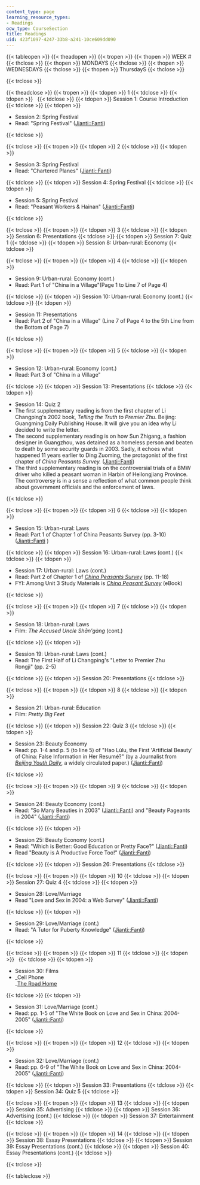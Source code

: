 ```yaml
---
content_type: page
learning_resource_types:
- Readings
ocw_type: CourseSection
title: Readings
uid: 423f1097-4247-33b8-a241-10ce609dd090
---
```


{{< tableopen >}}
{{< theadopen >}}
{{< tropen >}}
{{< thopen >}}
WEEK #
{{< thclose >}}
{{< thopen >}}
MONDAYS
{{< thclose >}}
{{< thopen >}}
WEDNESDAYS
{{< thclose >}}
{{< thopen >}}
ThursdayS
{{< thclose >}}

{{< trclose >}}

{{< theadclose >}}
{{< tropen >}}
{{< tdopen >}}
1
{{< tdclose >}}
{{< tdopen >}}
 
{{< tdclose >}}
{{< tdopen >}}
Session 1: Course Introduction
{{< tdclose >}}
{{< tdopen >}}


*   Session 2: Spring Festival
*   Read: "Spring Festival" ([Jianti::Fanti](http://web.archive.org/web/20160517221936/http://www.sc.xinhuanet.com/content/2004-07/16/content_2504441.htm))


{{< tdclose >}}

{{< trclose >}}
{{< tropen >}}
{{< tdopen >}}
2
{{< tdclose >}}
{{< tdopen >}}


*   Session 3: Spring Festival
*   Read: "Chartered Planes" ([Jianti::Fanti](http://cnreviews.com/life/society-culture/political-debate-jianti-fanti-complex-simplified-chinese-characters_20090514.html))


{{< tdclose >}}
{{< tdopen >}}
Session 4: Spring Festival
{{< tdclose >}}
{{< tdopen >}}


*   Session 5: Spring Festival
*   Read: "Peasant Workers & Hainan" ([Jianti::Fanti](http://life.people.com.cn/GB/1089/3119952.html))


{{< tdclose >}}

{{< trclose >}}
{{< tropen >}}
{{< tdopen >}}
3
{{< tdclose >}}
{{< tdopen >}}
Session 6: Presentations
{{< tdclose >}}
{{< tdopen >}}
Session 7: Quiz 1
{{< tdclose >}}
{{< tdopen >}}
Session 8: Urban-rural: Economy
{{< tdclose >}}

{{< trclose >}}
{{< tropen >}}
{{< tdopen >}}
4
{{< tdclose >}}
{{< tdopen >}}


*   Session 9: Urban-rural: Economy (cont.)
*   Read: Part 1 of "China in a Village"(Page 1 to Line 7 of Page 4)


{{< tdclose >}}
{{< tdopen >}}
Session 10: Urban-rural: Economy (cont.)
{{< tdclose >}}
{{< tdopen >}}


*   Session 11: Presentations
*   Read: Part 2 of "China in a Village" (Line 7 of Page 4 to the 5th Line from the Bottom of Page 7)


{{< tdclose >}}

{{< trclose >}}
{{< tropen >}}
{{< tdopen >}}
5
{{< tdclose >}}
{{< tdopen >}}


*   Session 12: Urban-rural: Economy (cont.)
*   Read: Part 3 of "China in a Village"


{{< tdclose >}}
{{< tdopen >}}
Session 13: Presentations
{{< tdclose >}}
{{< tdopen >}}


*   Session 14: Quiz 2
*   The first supplementary reading is from the first chapter of Li Changping's 2002 book, _Telling the Truth to Premier Zhu_. Beijing: Guangming Daily Publishing House. It will give you an idea why Li decided to write the letter.
*   The second supplementary reading is on how Sun Zhigang, a fashion designer in Guangzhou, was detained as a homeless person and beaten to death by some security guards in 2003. Sadly, it echoes what happened 11 years earlier to Ding Zuoming, the protagonist of the first chapter of _China Peasants Survey._ ([Jianti::Fanti](http://www.nanfangdaily.com.cn/default.asp))
*   The third supplementary reading is on the controversial trials of a BMW driver who killed a peasant woman in Harbin of Heilongjiang Province. The controversy is in a sense a reflection of what common people think about government officials and the enforcement of laws.


{{< tdclose >}}

{{< trclose >}}
{{< tropen >}}
{{< tdopen >}}
6
{{< tdclose >}}
{{< tdopen >}}


*   Session 15: Urban-rural: Laws
*   Read: Part 1 of Chapter 1 of China Peasants Survey (pp. 3-10) ([Jianti::Fanti](http://www.nanfangdaily.com.cn/default.asp) )


{{< tdclose >}}
{{< tdopen >}}
Session 16: Urban-rural: Laws (cont.)
{{< tdclose >}}
{{< tdopen >}}


*   Session 17: Urban-rural: Laws (cont.)
*   Read: Part 2 of Chapter 1 of [_China Peasants Survey_](http://www.nanfangdaily.com.cn/default.asp) (pp. 11-18)
*   FYI: Among Unit 3 Study Materials is [_China Peasant Survey_](http://www.nanfangdaily.com.cn/default.asp) (eBook)


{{< tdclose >}}

{{< trclose >}}
{{< tropen >}}
{{< tdopen >}}
7
{{< tdclose >}}
{{< tdopen >}}


*   Session 18: Urban-rural: Laws
*   Film: _The Accused Uncle Shān'gàng_ (cont.)


{{< tdclose >}}
{{< tdopen >}}


*   Session 19: Urban-rural: Laws (cont.)
*   Read: The First Half of Li Changping's "Letter to Premier Zhu Rongji" (pp. 2-5)


{{< tdclose >}}
{{< tdopen >}}
Session 20: Presentations
{{< tdclose >}}

{{< trclose >}}
{{< tropen >}}
{{< tdopen >}}
8
{{< tdclose >}}
{{< tdopen >}}


*   Session 21: Urban-rural: Education
*   Film: _Pretty Big Feet_


{{< tdclose >}}
{{< tdopen >}}
Session 22: Quiz 3
{{< tdclose >}}
{{< tdopen >}}


*   Session 23: Beauty Economy
*   Read: pp. 1-4 and p. 5 (to line 5) of "Hao Lùlu, the First 'Artificial Beauty' of China: False Information in Her Resumé?" (by a Journalist from [_Beijing Youth Daily_](http://www.danwei.org/media_business/beijing_youth_daily_on_the_cap.php), a widely circulated paper.) ([Jianti::Fanti](http://web.archive.org/web/20141006181021/http://www.bj.xinhuanet.com/bjpd_sdzx/2004-03/02/content_1709588.htm))


{{< tdclose >}}

{{< trclose >}}
{{< tropen >}}
{{< tdopen >}}
9
{{< tdclose >}}
{{< tdopen >}}


*   Session 24: Beauty Economy (cont.)
*   Read: "So Many Beauties in 2003" ([Jianti::Fanti](http://culture.163.com/partner/weekly/editor/040210/040210_82413.html)) and "Beauty Pageants in 2004" ([Jianti::Fanti](http://www.neweekly.com.cn/index/))


{{< tdclose >}}
{{< tdopen >}}


*   Session 25: Beauty Economy (cont.)
*   Read: "Which is Better: Good Education or Pretty Face?" ([Jianti::Fanti](http://web.archive.org/web/20141006181344/http://www.sc.xinhuanet.com/content/2005-03/14/content_3870350.htm))
*   Read "Beauty is A Productive Force Too!" ([Jianti::Fanti](http://news.sina.com.cn/guide/))


{{< tdclose >}}
{{< tdopen >}}
Session 26: Presentations
{{< tdclose >}}

{{< trclose >}}
{{< tropen >}}
{{< tdopen >}}
10
{{< tdclose >}}
{{< tdopen >}}
Session 27: Quiz 4
{{< tdclose >}}
{{< tdopen >}}


*   Session 28: Love/Marriage
*   Read "Love and Sex in 2004: a Web Survey" ([Jianti::Fanti](http://culture.163.com/partner/weekly/editor/040227/040227_83137.html))


{{< tdclose >}}
{{< tdopen >}}


*   Session 29: Love/Marriage (cont.)
*   Read: "A Tutor for Puberty Knowledge" ([Jianti::Fanti](http://www.sc.xinhuanet.com/content/2004-07/16/content_2504441.htm))


{{< tdclose >}}

{{< trclose >}}
{{< tropen >}}
{{< tdopen >}}
11
{{< tdclose >}}
{{< tdopen >}}
 
{{< tdclose >}}
{{< tdopen >}}


*   Session 30: Films
*   _Cell Phone  
    _[The Road Home](http://www.imdb.com/title/tt0235060/) 


{{< tdclose >}}
{{< tdopen >}}


*   Session 31: Love/Marriage (cont.)
*   Read: pp. 1-5 of "The White Book on Love and Sex in China: 2004-2005" ([Jianti::Fanti](http://web.archive.org/web/20160517221936/http://www.sc.xinhuanet.com/content/2004-07/16/content_2504441.htm))


{{< tdclose >}}

{{< trclose >}}
{{< tropen >}}
{{< tdopen >}}
12
{{< tdclose >}}
{{< tdopen >}}


*   Session 32: Love/Marriage (cont.)
*   Read: pp. 6-9 of "The White Book on Love and Sex in China: 2004-2005" ([Jianti::Fanti](http://www.neweekly.com.cn/index/))


{{< tdclose >}}
{{< tdopen >}}
Session 33: Presentations
{{< tdclose >}}
{{< tdopen >}}
Session 34: Quiz 5
{{< tdclose >}}

{{< trclose >}}
{{< tropen >}}
{{< tdopen >}}
13
{{< tdclose >}}
{{< tdopen >}}
Session 35: Advertising
{{< tdclose >}}
{{< tdopen >}}
Session 36: Advertising (cont.)
{{< tdclose >}}
{{< tdopen >}}
Session 37: Entertainment
{{< tdclose >}}

{{< trclose >}}
{{< tropen >}}
{{< tdopen >}}
14
{{< tdclose >}}
{{< tdopen >}}
Session 38: Essay Presentations
{{< tdclose >}}
{{< tdopen >}}
Session 39: Essay Presentations (cont.)
{{< tdclose >}}
{{< tdopen >}}
Session 40: Essay Presentations (cont.)
{{< tdclose >}}

{{< trclose >}}

{{< tableclose >}}
